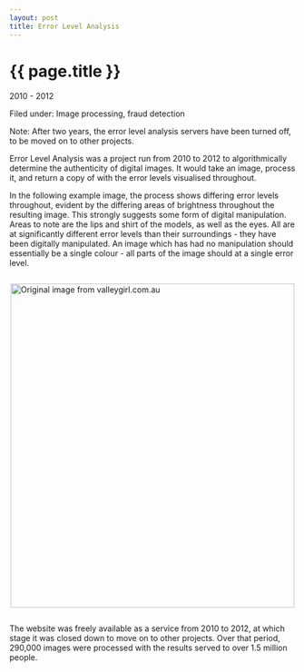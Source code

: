```yaml
---
layout: post
title: Error Level Analysis
---
```


{{ page.title }}
================

<p class="meta">2010 - 2012</p>
<p class="meta">Filed under: Image processing, fraud detection</p>

<div class="meta">
Note: After two years, the error level analysis servers have been turned off, to be moved on to other projects.
</div>

Error Level Analysis was a project run from 2010 to 2012 to algorithmically determine the authenticity of digital images. It would take an image, process it, and return a copy of with the error levels visualised throughout. 

In the following example image, the process shows differing error levels throughout, evident by the differing areas of brightness throughout the resulting image. This strongly suggests some form of digital manipulation. Areas to note are the lips and shirt of the models, as well as the eyes. All are at significantly different error levels than their surroundings - they have been digitally manipulated. An image which has had no manipulation should essentially be a single colour - all parts of the image should at a single error level.

<img style="margin: 2em auto; display:block;" src="https://s3.amazonaws.com/github_image_storage/576ff2a_enhanced.jpg" width="500" height="571" alt="Original image from valleygirl.com.au" />

The website was freely available as a service from 2010 to 2012, at which stage it was closed down to move on to other projects. Over that period, 290,000 images were processed with the results served to over 1.5 million people.



